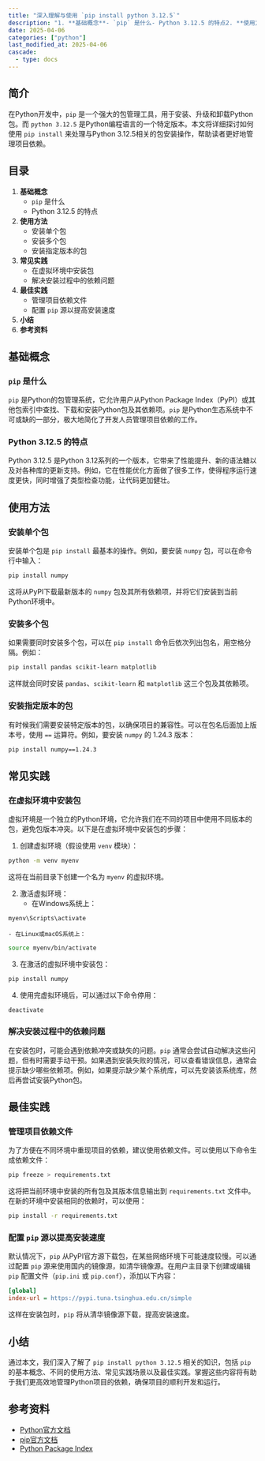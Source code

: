 ```yaml
---
title: "深入理解与使用 `pip install python 3.12.5`"
description: "1. **基础概念**- `pip` 是什么- Python 3.12.5 的特点2. **使用方法**- 安装单个包- 安装多个包- 安装指定版本的包3. **常见实践**- 在虚拟环境中安装包- 解决安装过程中的依赖问题4. **最佳实践**- 管理项目依赖文件- 配置 `pip` 源以提高安装速度5. **小结**6. **参考资料**"
date: 2025-04-06
categories: ["python"]
last_modified_at: 2025-04-06
cascade:
  - type: docs
---
```



## 简介
在Python开发中，`pip` 是一个强大的包管理工具，用于安装、升级和卸载Python包。而 `python 3.12.5` 是Python编程语言的一个特定版本。本文将详细探讨如何使用 `pip install` 来处理与Python 3.12.5相关的包安装操作，帮助读者更好地管理项目依赖。

<!-- more -->
## 目录
1. **基础概念**
    - `pip` 是什么
    - Python 3.12.5 的特点
2. **使用方法**
    - 安装单个包
    - 安装多个包
    - 安装指定版本的包
3. **常见实践**
    - 在虚拟环境中安装包
    - 解决安装过程中的依赖问题
4. **最佳实践**
    - 管理项目依赖文件
    - 配置 `pip` 源以提高安装速度
5. **小结**
6. **参考资料**

## 基础概念
### `pip` 是什么
`pip` 是Python的包管理系统，它允许用户从Python Package Index（PyPI）或其他包索引中查找、下载和安装Python包及其依赖项。`pip` 是Python生态系统中不可或缺的一部分，极大地简化了开发人员管理项目依赖的工作。

### Python 3.12.5 的特点
Python 3.12.5 是Python 3.12系列的一个版本，它带来了性能提升、新的语法糖以及对各种库的更新支持。例如，它在性能优化方面做了很多工作，使得程序运行速度更快，同时增强了类型检查功能，让代码更加健壮。

## 使用方法
### 安装单个包
安装单个包是 `pip install` 最基本的操作。例如，要安装 `numpy` 包，可以在命令行中输入：
```bash
pip install numpy
```
这将从PyPI下载最新版本的 `numpy` 包及其所有依赖项，并将它们安装到当前Python环境中。

### 安装多个包
如果需要同时安装多个包，可以在 `pip install` 命令后依次列出包名，用空格分隔。例如：
```bash
pip install pandas scikit-learn matplotlib
```
这样就会同时安装 `pandas`、`scikit-learn` 和 `matplotlib` 这三个包及其依赖项。

### 安装指定版本的包
有时候我们需要安装特定版本的包，以确保项目的兼容性。可以在包名后面加上版本号，使用 `==` 运算符。例如，要安装 `numpy` 的 1.24.3 版本：
```bash
pip install numpy==1.24.3
```

## 常见实践
### 在虚拟环境中安装包
虚拟环境是一个独立的Python环境，它允许我们在不同的项目中使用不同版本的包，避免包版本冲突。以下是在虚拟环境中安装包的步骤：

1. 创建虚拟环境（假设使用 `venv` 模块）：
```bash
python -m venv myenv
```
这将在当前目录下创建一个名为 `myenv` 的虚拟环境。

2. 激活虚拟环境：
    - 在Windows系统上：
```bash
myenv\Scripts\activate
```
    - 在Linux或macOS系统上：
```bash
source myenv/bin/activate
```

3. 在激活的虚拟环境中安装包：
```bash
pip install numpy
```

4. 使用完虚拟环境后，可以通过以下命令停用：
```bash
deactivate
```

### 解决安装过程中的依赖问题
在安装包时，可能会遇到依赖冲突或缺失的问题。`pip` 通常会尝试自动解决这些问题，但有时需要手动干预。如果遇到安装失败的情况，可以查看错误信息，通常会提示缺少哪些依赖项。例如，如果提示缺少某个系统库，可以先安装该系统库，然后再尝试安装Python包。

## 最佳实践
### 管理项目依赖文件
为了方便在不同环境中重现项目的依赖，建议使用依赖文件。可以使用以下命令生成依赖文件：
```bash
pip freeze > requirements.txt
```
这将把当前环境中安装的所有包及其版本信息输出到 `requirements.txt` 文件中。在新的环境中安装相同的依赖时，可以使用：
```bash
pip install -r requirements.txt
```

### 配置 `pip` 源以提高安装速度
默认情况下，`pip` 从PyPI官方源下载包，在某些网络环境下可能速度较慢。可以通过配置 `pip` 源来使用国内的镜像源，如清华镜像源。在用户主目录下创建或编辑 `pip` 配置文件（`pip.ini` 或 `pip.conf`），添加以下内容：
```ini
[global]
index-url = https://pypi.tuna.tsinghua.edu.cn/simple
```
这样在安装包时，`pip` 将从清华镜像源下载，提高安装速度。

## 小结
通过本文，我们深入了解了 `pip install python 3.12.5` 相关的知识，包括 `pip` 的基本概念、不同的使用方法、常见实践场景以及最佳实践。掌握这些内容将有助于我们更高效地管理Python项目的依赖，确保项目的顺利开发和运行。

## 参考资料
- [Python官方文档](https://docs.python.org/3/)
- [pip官方文档](https://pip.pypa.io/en/stable/)
- [Python Package Index](https://pypi.org/)